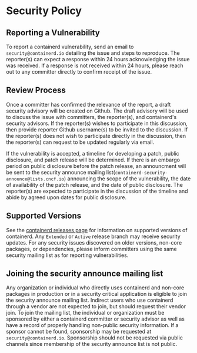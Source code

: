 # Security Policy

## Reporting a Vulnerability

To report a containerd vulnerability, send an email to `security@containerd.io`
detailing the issue and steps to reproduce. The reporter(s) can expect a
response within 24 hours acknowledging the issue was received. If a response is
not received within 24 hours, please reach out to any committer directly
to confirm receipt of the issue.

## Review Process

Once a committer has confirmed the relevance of the report, a draft security
advisory will be created on Github. The draft advisory will be used to discuss
the issue with committers, the reporter(s), and containerd's security advisors.
If the reporter(s) wishes to participate in this discussion, then provide
reporter Github username(s) to be invited to the discussion. If the reporter(s)
does not wish to participate directly in the discussion, then the reporter(s)
can request to be updated regularly via email.

If the vulnerability is accepted, a timeline for developing a patch, public
disclosure, and patch release will be determined. If there is an embargo period
on public disclosure before the patch release, an announcment will be sent to
the security announce mailing list(`containerd-security-announce@lists.cncf.io`)
announcing the scope of the vulnerability, the date of availability of the
patch release, and the date of public disclosure. The reporter(s) are expected
to participate in the discussion of the timeline and abide by agreed upon dates
for public disclosure.

## Supported Versions

See the [containerd releases page](https://github.com/containerd/containerd/blob/master/RELEASES.md#support-horizon)
for information on supported versions of containerd. Any `Extended` or `Active`
release branch may receive security updates. For any security issues discovered
on older versions, non-core packages, or dependencies, please inform committers
using the same security mailing list as for reporting vulnerabilities.

## Joining the security announce mailing list

Any organization or individual who directly uses containerd and non-core
packages in production or in a security critical application is eligible to join
the security announce mailing list. Indirect users who use containerd through a
vendor are not expected to join, but should request their vendor join. To join
the mailing list, the individual or organization must be sponsored by either a
containerd committer or security advisor as well as have a record of properly
handling non-public security information. If a sponsor cannot be found,
sponsorship may be requested at `security@containerd.io`. Sponsorship should not
be requested via public channels since membership of the security announce list
is not public.
